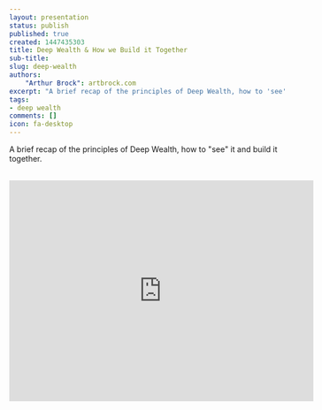 ```yaml
---
layout: presentation
status: publish
published: true
created: 1447435303
title: Deep Wealth & How we Build it Together
sub-title:
slug: deep-wealth
authors:
    "Arthur Brock": artbrock.com
excerpt: "A brief recap of the principles of Deep Wealth, how to 'see' it and build it together."
tags:
- deep wealth
comments: []
icon: fa-desktop
---
```

<p>A brief recap of the principles of Deep Wealth, how to "see" it and build it together.</p>
<br>
<iframe id="iframe_container" frameborder="0" webkitallowfullscreen="" mozallowfullscreen="" allowfullscreen="" width="550" height="400" src="https://prezi.com/embed/xhe17z0m_nff/?bgcolor=ffffff&amp;lock_to_path=1&amp;autoplay=0&amp;autohide_ctrls=0&amp;landing_data=bHVZZmNaNDBIWnNjdEVENDRhZDFNZGNIUE43MHdLNWpsdFJLb2ZHanI0U2xBVDIwdUgrbG1qVmxIVklHYys2N3hRPT0&amp;landing_sign=rxtVD0oDSOLiGPVa-EHBl5HlOW9av0elR4OQ1DlyeKA"></iframe>
